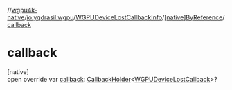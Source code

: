 //[wgpu4k-native](../../../../index.md)/[io.ygdrasil.wgpu](../../index.md)/[WGPUDeviceLostCallbackInfo](../index.md)/[[native]ByReference](index.md)/[callback](callback.md)

# callback

[native]\
open override var [callback](callback.md): [CallbackHolder](../../../ffi/-callback-holder/index.md)&lt;[WGPUDeviceLostCallback](../../-w-g-p-u-device-lost-callback/index.md)&gt;?
